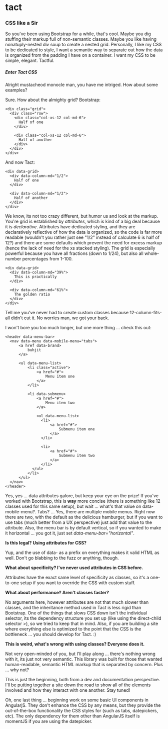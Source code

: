 # tact

### CSS like a Sir

So you've been using Bootstrap for a while, that's cool. Maybe you dig stuffing their markup full of non-semantic classes. Maybe you like having nonatuply-nested div soup to create a nested grid. Personally, I like my CSS to be dedicated to style, I want a semantic way to separate out how the data is organized from the padding I have on a container. I want my CSS to be simple, elegant. Tactful.

##### Enter Tact CSS

Alright mustacheod monocle man, you have me intriged. How about some examples?

Sure. How about the almighty grid? Bootstrap:
```
<div class="grid">
  <div class="row">
    <div class="col-xs-12 col-md-6">
      Half of one
    </div>
    
    <div class="col-xs-12 col-md-6">
      Half of another
    </div>
  </div>
</div>
```
And now Tact:
```
<div data-grid>
  <div data-column-md="1/2">
    Half of one
  </div>
  
  <div data-column-md="1/2">
    Half of another
  </div>
</div>
```
We know, its not too crazy different, but humor us and look at the markup. You're grid is established by *attributes*, which is kind of a big deal because it is *declarative*. Attributes have dedicated styling, and they are declaratively reflective of how the data is organized, so the code is far more readable (wouldn't you rather just see "1/2" instead of calculate 6 is half of 12?) and there are some defaults which prevent the need for excess markup (hence the lack of need for the xs stacked styling). The grid is especially powerful because you have all fractions (down to 1/24), but also all whole-number percentages from 1-100. 
```
<div data-grid>
  <div data-column-md="39%">
    This is practically
  </div>
  
  <div data-column-md="61%">
    The golden ratio
  </div>
</div>
```
Tell me you've never had to create custom classes because 12-column-fits-all didn't cut it. No worries man, we got your back.

I won't bore you too much longer, but one more thing ... check this out:
```
<header data-menu-bar>
  <nav data-menu data-mobile-menu="tabs">
      <a href data-brand>
          buhjit
      </a>
  
      <ul data-menu-list>
          <li class="active">
              <a href="#">
                  Menu item one
              </a>
          </li>
          
          <li data-submenu>
              <a href="#">
                  Menu item two
              </a>
              
              <ul data-menu-list>
                <li>
                    <a href="#">
                        Submenu item one
                    </a>
                </li>
                
                <li>
                    <a href="#">
                        Submenu item two
                    </a>
                </li>
            </ul>
          </li>
      </ul>
  </nav>
</header>
```
Yes, yes ... data attributes galore, but keep your eye on the prize! If you've worked with Bootstrap, this is **way** more concise (there is something like 12 classes used for this same setup), but wait ... what's that value on data-mobile-menu?. Tabs? ... Yes, there are multiple mobile menus. Right now there are two, with the default as the delicious hamburger, but if you want to use tabs (much better from a UX perspective) just add that value to the attribute. Also, the menu bar is by default vertical, so if you wanted to make it horizontal ... you got it, just set *data-menu-bar="horizontal"*.

**Is this legal? Using attributes for CSS?**

Yup, and the use of data- as a prefix on everything makes it valid HTML as well. Don't go blabbing to the fuzz or anything, though.

**What about specificity? I've never used attributes in CSS before.**

Attributes have the exact same level of specificity as classes, so it's a one-to-one setup if you want to override the CSS with custom stuff.

**What about performance? Aren't classes faster?**

No arguments here, however attributes are not that much slower than classes, and the inheritance method used in Tact is less rigid than Bootstrap. One of the things that slows CSS down isn't the individual selector, its the dependency structure you set up (like using the direct-child selector >), so we tried to keep that in mind. Also, if you are building a site where everything else is optimized to the point that the CSS is the bottleneck ... you should develop for Tact. :)

**This is weird, what's wrong with using classes? Everyone does it.**

Not very open-minded of you, but I'll play along ... there's nothing wrong with it, its just not very semantic. This library was built for those that wanted human-readable, semantic HTML markup that is separated by concern. Plus ... why not?

This is just the beginning, both from a dev and documentation perspective. I'll be putting together a site down the road to show all of the elements involved and how they interact with one another. Stay tuned!

Oh, one last thing ... beginning work on some basic UI components in AngularjS. They don't enhance the CSS by any means, but they provide the out-of-the-box functionality the CSS styles for (such as tabs, datepickers, etc). The only dependency for them other than AngularJS itself is momentJS if you are using the datepicker.
